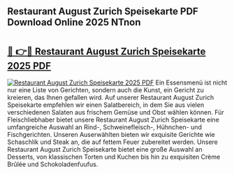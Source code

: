 ## Restaurant August Zurich Speisekarte PDF Download Online 2025 NTnon

# <h2><a href="http://gc85xfh.nevu.top/?p=Restaurant+August+Zurich+Speisekarte">🔗 👉🔴 Restaurant August Zurich Speisekarte 2025 PDF</a></h2>

[![Restaurant August Zurich Speisekarte 2025 PDF](https://i.imgur.com/dBaPXMq.png)](http://gc85xfh.nevu.top/?p=Restaurant+August+Zurich+Speisekarte)
Ein Essensmenü ist nicht nur eine Liste von Gerichten, sondern auch die Kunst, ein Gericht zu kreieren, das Ihnen gefallen wird. Auf unserer Restaurant August Zurich Speisekarte empfehlen wir einen Salatbereich, in dem Sie aus vielen verschiedenen Salaten aus frischem Gemüse und Obst wählen können. Für Fleischliebhaber bietet unsere Restaurant August Zurich Speisekarte eine umfangreiche Auswahl an Rind-, Schweinefleisch-, Hühnchen- und Fischgerichten. Unseren Auserwählten bieten wir exquisite Gerichte wie Schaschlik und Steak an, die auf fettem Feuer zubereitet werden. Unsere Restaurant August Zurich Speisekarte bietet eine große Auswahl an Desserts, von klassischen Torten und Kuchen bis hin zu exquisiten Crème Brûlée und Schokoladenfuufus.

